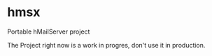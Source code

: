 # hmsx
Portable hMailServer project

The Project right now is a work in progres, don't use it in production.

